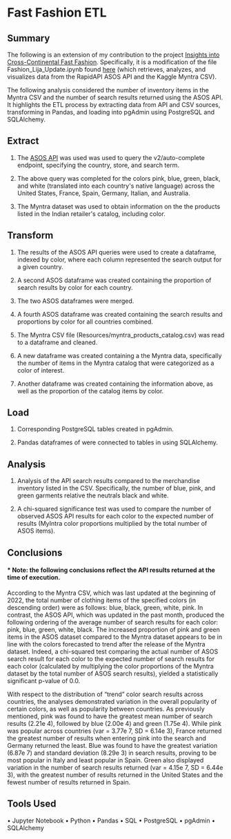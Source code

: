 # Fast Fashion ETL 

## Summary 
The following is an extension of my contribution to the project [Insights into Cross-Continental Fast Fashion](https://github.com/lijahoffman/fast_fashion). Specifically, it is a modification of the file Fashion_Lija_Update.ipynb found [here](https://github.com/lijahoffman/fast_fashion/blob/main/Fashion_Lija_Update.ipynb) (which retrieves, analyzes, and visualizes data from the RapidAPI ASOS API and the Kaggle Myntra CSV). 

The following analysis considered the number of inventory items in the Myntra CSV and the number of search results returned using the ASOS API. It highlights the ETL process by extracting data from API and CSV sources, transforming in Pandas, and loading into pgAdmin using PostgreSQL and SQLAlchemy.  

## Extract 
1. The [ASOS API](https://rapidapi.com/apidojo/api/asos2/) was used was used to query the v2/auto-complete endpoint, specifying the country, store, and search term.

2. The above query was completed for the colors pink, blue, green, black, and white (translated into each country's native language) across the United States, France, Spain, Germany, Italian, and Australia. 

3. The Myntra dataset was used to obtain information on the the products listed in the Indian retailer's catalog, including color. 



## Transform 
1. The results of the ASOS API queries were used to create a dataframe, indexed by color, where each column represented the search output for a given country. 

2. A second ASOS dataframe was created containing the proportion of search results by color for each country. 

3. The two ASOS dataframes were merged. 

4. A fourth ASOS dataframe was created containing the search results and proportions by color for all countries combined. 

5. The Myntra CSV file (Resources/myntra_products_catalog.csv) was read to a dataframe and cleaned. 

6. A new dataframe was created containing a the Myntra data, specifically the number of items in the Myntra catalog that were categorized as a color of interest. 

7. Another dataframe was created containing the information above, as well as the proportion of the catalog items by color. 



## Load 
1. Corresponding PostgreSQL tables created in pgAdmin. 

2. Pandas dataframes of were connected to tables in using SQLAlchemy.


## Analysis 
1. Analysis of the API search results compared to the merchandise inventory listed in the CSV. Specifically, the number of blue, pink, and green garments relative the neutrals black and white. 

2. A chi-squared significance test was used to compare the number of observed ASOS API results for each color to the expected number of results (MyIntra color proportions multiplied by the total number of ASOS items). 


## Conclusions
#### * Note: the following conclusions reflect the API results returned at the time of execution. 

According to the Myntra CSV, which was last updated at the beginning of 2022, the total number of clothing items of the specified colors (in descending order) were as follows: blue, black, green, white, pink. In contrast, the ASOS API, which was updated in the past month, produced the following ordering of the average number of search results for each color: pink, blue, green, white, black. The increased proportion of pink and green items in the ASOS dataset compared to the Myntra dataset appears to be in line with the colors forecasted to trend after the release of the Myntra dataset. Indeed, a chi-squared test comparing the actual number of ASOS search result for each color to the expected number of search results for each color (calculated by multiplying the color proportions of the Myntra dataset by the total number of ASOS search results), yielded a statistically significant p-value of 0.0. 

With respect to the distribution of “trend” color search results across countries, the analyses demonstrated variation in the overall popularity of certain colors, as well as popularity between countries. As previously mentioned, pink was found to have the greatest mean number of search results (2.21e 4), followed by blue (2.00e 4) and green (1.75e 4). While pink was popular across countries (var = 3.77e 7, SD = 6.14e 3), France returned the greatest number of results when entering pink into the search and Germany returned the least. Blue was found to have the greatest variation (6.87e 7) and standard deviation (8.29e 3) in search results, proving to be most popular in Italy and least popular in Spain. Green also displayed variation in the number of search results returned (var = 4.15e 7, SD = 6.44e 3), with the greatest number of results returned in the United States and the fewest number of results returned in Spain. 




## Tools Used 
• Jupyter Notebook
• Python
• Pandas
• SQL 
• PostgreSQL
• pgAdmin
• SQLAlchemy